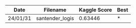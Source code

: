 | Date | Filename | Kaggle Score | Best |
|---|---|---|---|
| 24/01/31 | santender_logis | 0.63446 | * |
